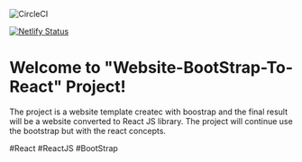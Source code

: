 ![CircleCI](https://circleci.com/gh/circleci/circleci-docs/tree/teesloane-patch-5.svg?style=svg)

[![Netlify Status](https://api.netlify.com/api/v1/badges/829cef20-2d34-46db-b74b-d67bbb7c5c02/deploy-status)](https://app.netlify.com/sites/website-template-tiago/deploys)

# Welcome to "Website-BootStrap-To-React" Project! 

The project is a website template createc with boostrap and the final result will be a website converted to React JS library. The project will continue use the bootstrap but with the react concepts.

#React #ReactJS #BootStrap
